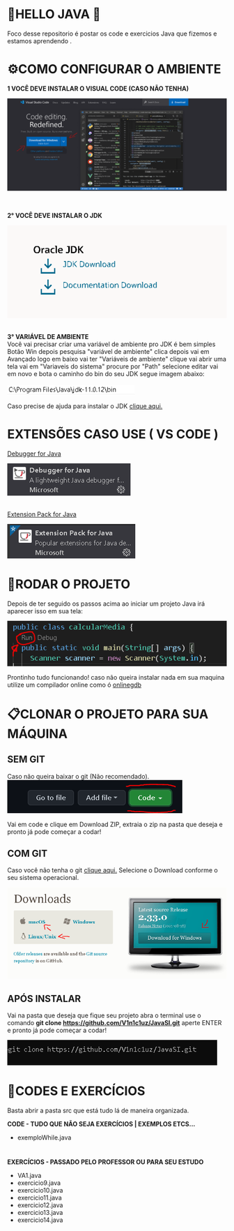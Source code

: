 # **🚧HELLO JAVA** 🚀 #
Foco desse repositorio é postar os code e exercicios Java que fizemos e estamos aprendendo .


# **⚙️COMO CONFIGURAR O AMBIENTE**

<strong>1 VOCÊ DEVE INSTALAR O VISUAL CODE (CASO NÃO TENHA) </strong>

<a href="https://code.visualstudio.com/"><img src="src/images/vscode.png"></a>


<br>

<strong>2° VOCÊ DEVE INSTALAR O  JDK</strong>


<a href="https://www.oracle.com/br/java/technologies/javase-downloads.html"><img src="src/images/jdk.png" ></a>
<br>
<br>

<strong>3° VARIÁVEL DE AMBIENTE</strong>
<br>
Você vai precisar criar uma variável de ambiente pro JDK é bem simples Botão Win depois pesquisa "variável de ambiente" clica depois vai em Avançado logo em baixo vai ter "Variáveis de ambiente" clique vai abrir uma tela vai em "Variaveis do sistema" procure por "Path" selecione editar vai em novo e bota o caminho do bin do seu JDK segue imagem abaixo: 
<br>

<img src="src/images/variaveisdeAmbiente.png" style="margin-top: 4px">

Caso precise de ajuda para instalar o JDK <a href="https://www.youtube.com/watch?v=X8AnVQ-GqLU&t=300s&ab_channel=CFBCursos">clique aqui.</a>

# **EXTENSÕES CASO USE ( VS CODE )**  # 

<div style="">

<a href="https://marketplace.visualstudio.com/items?itemName=vscjava.vscode-java-debug">Debugger for Java</a>

<img src="src/images/debuggerJava.png">

</div>
<br>

<a href="https://marketplace.visualstudio.com/items?itemName=vscjava.vscode-java-pack" >Extension Pack for Java</a>

<img src="src/images/ExtensionPack.png">




# **🏃RODAR O PROJETO** ##
Depois de ter seguido os passos acima ao iniciar um projeto Java irá aparecer isso em sua tela: 

<img src="src/images/rodarProjeto.png">
<br>

Prontinho tudo funcionando! caso não queira instalar nada em sua maquina utilize um compilador online como ó <a href="https://www.onlinegdb.com/online_java_compiler">onlinegdb</a>

# **📋CLONAR O PROJETO PARA SUA MÁQUINA**

<h2 style="font-weight: bolder">SEM GIT</h2>
Caso não queira baixar o git (Não recomendado). 
<img src="src/images/clone.png">
<p>Vai em code e clique em Download ZIP, extraia o zip na pasta que deseja e pronto já pode começar a codar!</p>

<h2 style="font-weight: bolder">COM GIT</h2>
<p>Caso você não tenha o git <a href="https://git-scm.com/downloads">clique aqui.</a>
Selecione o Download conforme o seu sistema operacional.</p>
<img src="src/images/git.png">

<h2 style="font-weight: bolder">APÓS INSTALAR</h2>

Vai na pasta que deseja que fique seu projeto abra o terminal use o comando **git clone https://github.com/V1n1c1uz/JavaSI.git** aperte ENTER e pronto já pode começar a codar!

<img src="src/images/gitclone.png">

# **📂CODES E EXERCÍCIOS** #

Basta abrir a pasta src que está tudo lá de maneira organizada.


**CODE - TUDO QUE NÃO SEJA EXERCÍCIOS | EXEMPLOS ETCS...**

- exemploWhile.java

#

**EXERCÍCIOS - PASSADO PELO PROFESSOR OU PARA SEU ESTUDO**

- VA1.java
- exercicio9.java
- exercicio10.java
- exercicio11.java
- exercicio12.java
- exercicio13.java
- exercicio14.java
#
